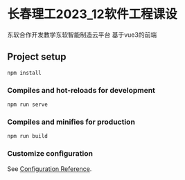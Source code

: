# 长春理工2023_12软件工程课设
东软合作开发教学东软智能制造云平台
基于vue3的前端
## Project setup
```
npm install
```

### Compiles and hot-reloads for development
```
npm run serve
```

### Compiles and minifies for production
```
npm run build
```

### Customize configuration
See [Configuration Reference](https://cli.vuejs.org/config/).

